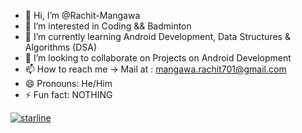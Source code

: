 - 👋 Hi, I’m @Rachit-Mangawa
- 👀 I’m interested in Coding && Badminton
- 🌱 I’m currently learning Android Development, Data Structures & Algorithms (DSA)
- 💞️ I’m looking to collaborate on Projects on Android Development
- 📫 How to reach me -> Mail at : mangawa.rachit701@gmail.com
- 😄 Pronouns: He/Him
- ⚡ Fun fact: NOTHING


[![starline](https://starlines.qoo.monster/assets/USER)](https://github.com/qoomon/starline)

<!---
Rachit-Mangawa/Rachit-Mangawa is a ✨ special ✨ repository because its `README.md` (this file) appears on your GitHub profile.
You can click the Preview link to take a look at your changes.
--->
